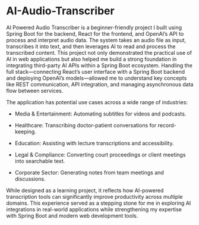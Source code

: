 # AI-Audio-Transcriber
AI Powered Audio Transcriber is a beginner-friendly project I built using Spring Boot for the backend, React for the frontend, and OpenAI’s API to process and interpret audio data. The system takes an audio file as input, transcribes it into text, and then leverages AI to read and process the transcribed content. This project not only demonstrated the practical use of AI in web applications but also helped me build a strong foundation in integrating third-party AI APIs within a Spring Boot ecosystem. Handling the full stack—connecting React’s user interface with a Spring Boot backend and deploying OpenAI’s models—allowed me to understand key concepts like REST communication, API integration, and managing asynchronous data flow between services.

The application has potential use cases across a wide range of industries:

- Media & Entertainment: Automating subtitles for videos and podcasts.

- Healthcare: Transcribing doctor-patient conversations for record-keeping.

- Education: Assisting with lecture transcriptions and accessibility.

- Legal & Compliance: Converting court proceedings or client meetings into searchable text.

- Corporate Sector: Generating notes from team meetings and discussions.


While designed as a learning project, it reflects how AI-powered transcription tools can significantly improve productivity across multiple domains. This experience served as a stepping stone for me in exploring AI integrations in real-world applications while strengthening my expertise with Spring Boot and modern web development tools.
